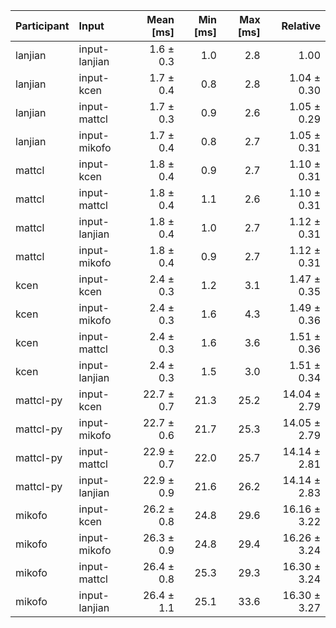 | Participant | Input | Mean [ms] | Min [ms] | Max [ms] | Relative |
|:---|:---|---:|---:|---:|---:|
| lanjian | input-lanjian | 1.6 ± 0.3 | 1.0 | 2.8 | 1.00 |
| lanjian | input-kcen | 1.7 ± 0.4 | 0.8 | 2.8 | 1.04 ± 0.30 |
| lanjian | input-mattcl | 1.7 ± 0.3 | 0.9 | 2.6 | 1.05 ± 0.29 |
| lanjian | input-mikofo | 1.7 ± 0.4 | 0.8 | 2.7 | 1.05 ± 0.31 |
| mattcl | input-kcen | 1.8 ± 0.4 | 0.9 | 2.7 | 1.10 ± 0.31 |
| mattcl | input-mattcl | 1.8 ± 0.4 | 1.1 | 2.6 | 1.10 ± 0.31 |
| mattcl | input-lanjian | 1.8 ± 0.4 | 1.0 | 2.7 | 1.12 ± 0.31 |
| mattcl | input-mikofo | 1.8 ± 0.4 | 0.9 | 2.7 | 1.12 ± 0.31 |
| kcen | input-kcen | 2.4 ± 0.3 | 1.2 | 3.1 | 1.47 ± 0.35 |
| kcen | input-mikofo | 2.4 ± 0.3 | 1.6 | 4.3 | 1.49 ± 0.36 |
| kcen | input-mattcl | 2.4 ± 0.3 | 1.6 | 3.6 | 1.51 ± 0.36 |
| kcen | input-lanjian | 2.4 ± 0.3 | 1.5 | 3.0 | 1.51 ± 0.34 |
| mattcl-py | input-kcen | 22.7 ± 0.7 | 21.3 | 25.2 | 14.04 ± 2.79 |
| mattcl-py | input-mikofo | 22.7 ± 0.6 | 21.7 | 25.3 | 14.05 ± 2.79 |
| mattcl-py | input-mattcl | 22.9 ± 0.7 | 22.0 | 25.7 | 14.14 ± 2.81 |
| mattcl-py | input-lanjian | 22.9 ± 0.9 | 21.6 | 26.2 | 14.14 ± 2.83 |
| mikofo | input-kcen | 26.2 ± 0.8 | 24.8 | 29.6 | 16.16 ± 3.22 |
| mikofo | input-mikofo | 26.3 ± 0.9 | 24.8 | 29.4 | 16.26 ± 3.24 |
| mikofo | input-mattcl | 26.4 ± 0.8 | 25.3 | 29.3 | 16.30 ± 3.24 |
| mikofo | input-lanjian | 26.4 ± 1.1 | 25.1 | 33.6 | 16.30 ± 3.27 |
